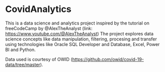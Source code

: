 # CovidAnalytics
This is a data science and analytics project inspired by the tutorial on freeCodeCamp by @AlexTheAnalyst (link: https://www.youtube.com/@AlexTheAnalyst)
The project explores data science concepts like data manipulation, filtering, procesing and transfer using technologies like Oracle SQL Developer and Database, Excel, Power BI and Python.

Data used is courtesy of OWID (https://github.com/owid/covid-19-data/tree/master).

